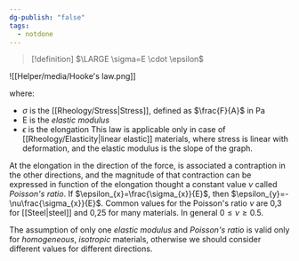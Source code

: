 ```yaml
---
dg-publish: "false"
tags:
  - notdone
---
```

>[!definition]
>$\LARGE \sigma=E \cdot \epsilon$

![[Helper/media/Hooke's law.png]]

where:
- $\sigma$ is the [[Rheology/Stress|Stress]], defined as $\frac{F}{A}$ in Pa
- E is the *elastic modulus*
- $\epsilon$ is the elongation
This law is applicable only in case of [[Rheology/Elasticity|linear elastic]] materials, where stress is linear with deformation, and the elastic modulus is the slope of the graph.

At the elongation in the direction of the force, is associated a contraption in the other directions, and the magnitude of that contraction can be expressed in function of the elongation thought a constant value $\nu$ called *Poisson's ratio*.
If $\epsilon_{x}=\frac{\sigma_{x}}{E}$, then $\epsilon_{y}=-\nu\frac{\sigma_{x}}{E}$. Common values for the Poisson's ratio $\nu$ are 0,3 for [[Steel|steel]] and 0,25 for many materials. In general $0\leq \nu \geq 0.5$.

The assumption of only one *elastic modulus* and *Poisson's ratio* is valid only for *homogeneous*, *isotropic* materials, otherwise we should consider different values for different directions.